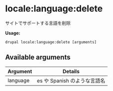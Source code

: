 # locale:language:delete
サイトでサポートする言語を削除

**Usage:**
```
drupal locale:language:delete [arguments]
```

## Available arguments
Argument | Details
---------|-------------
language | es や Spanish のような言語名
